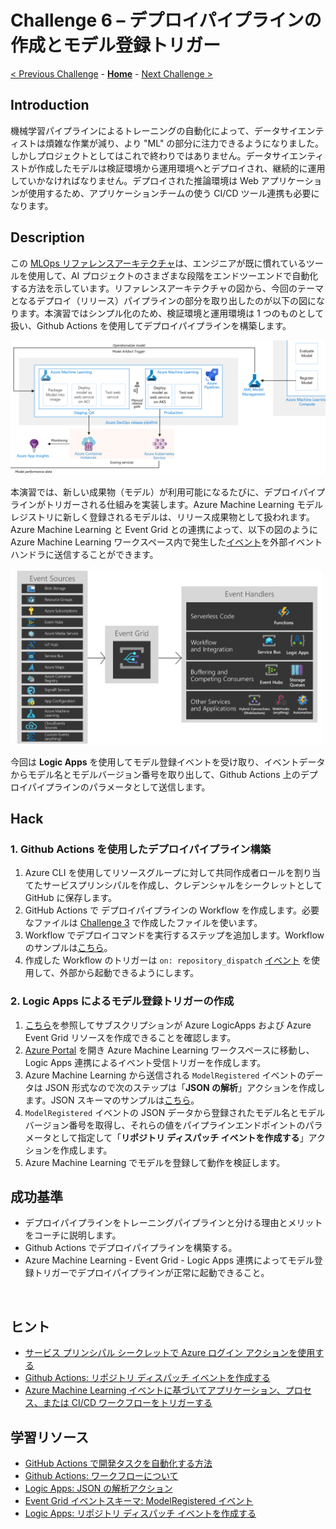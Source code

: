 # Challenge 6 – デプロイパイプラインの作成とモデル登録トリガー

[< Previous Challenge](./Challenge-05.md) - **[Home](./README.md)** - [Next Challenge >](./Challenge-07.md)

## Introduction
機械学習パイプラインによるトレーニングの自動化によって、データサイエンティストは煩雑な作業が減り、より "ML" の部分に注力できるようになりました。しかしプロジェクトとしてはこれで終わりではありません。データサイエンティストが作成したモデルは検証環境から運用環境へとデプロイされ、継続的に運用していかなければなりません。デプロイされた推論環境は Web アプリケーションが使用するため、アプリケーションチームの使う CI/CD ツール連携も必要になります。

## Description
この [MLOps リファレンスアーキテクチャ](https://docs.microsoft.com/azure/architecture/reference-architectures/ai/mlops-python)は、エンジニアが既に慣れているツールを使用して、AI プロジェクトのさまざまな段階をエンドツーエンドで自動化する方法を示しています。リファレンスアーキテクチャの図から、今回のテーマとなるデプロイ（リリース）パイプラインの部分を取り出したのが以下の図になります。本演習ではシンプル化のため、検証環境と運用環境は 1 つのものとして扱い、Github Actions を使用してデプロイパイプラインを構築します。

<img src="./images/008.png" width="700">

<br>

本演習では、新しい成果物（モデル）が利用可能になるたびに、デプロイパイプラインがトリガーされる仕組みを実装します。Azure Machine Learning モデルレジストリに新しく登録されるモデルは、リリース成果物として扱われます。Azure Machine Learning と Event Grid との連携によって、以下の図のように Azure Machine Learning ワークスペース内で発生した[イベント](https://docs.microsoft.com/azure/machine-learning/how-to-use-event-grid#event-types-for-azure-machine-learning)を外部イベントハンドラに送信することができます。

<img src="./images/009.png" width="500">

<br>

今回は **Logic Apps** を使用してモデル登録イベントを受け取り、イベントデータからモデル名とモデルバージョン番号を取り出して、Github Actions 上のデプロイパイプラインのパラメータとして送信します。

## Hack
### 1. Github Actions を使用したデプロイパイプライン構築
1. Azure CLI を使用してリソースグループに対して共同作成者ロールを割り当てたサービスプリンシパルを作成し、クレデンシャルをシークレットとして GitHub に保存します。
1. GitHub Actions で デプロイパイプラインの Workflow を作成します。必要なファイルは [Challenge 3](./Challenge-03.md) で作成したファイルを使います。
1. Workflow でデプロイコマンドを実行するステップを追加します。Workflow のサンプルは[こちら](./Solutions/06_deploy.yml)。
1. 作成した Workflow のトリガーは `on: repository_dispatch` [イベント](https://docs.github.com/actions/using-workflows/events-that-trigger-workflows#repository_dispatch) を使用して、外部から起動できるようにします。

### 2. Logic Apps によるモデル登録トリガーの作成
1. [こちら](./Solutions/Solution-Challenge-00-1.md#4-azure-logicapps-および-azure-event-grid-リソースを作成できること)を参照してサブスクリプションが Azure LogicApps および Azure Event Grid リソースを作成できることを確認します。
1. [Azure Portal](https://ms.portal.azure.com/) を開き Azure Machine Learning ワークスペースに移動し、Logic Apps 連携によるイベント受信トリガーを作成します。
1. Azure Machine Learning から送信される `ModelRegistered` イベントのデータは JSON 形式なので次のステップは「**JSON の解析**」アクションを作成します。JSON スキーマのサンプルは[こちら](./Solutions/06_schema.json)。
1. `ModelRegistered` イベントの JSON データから登録されたモデル名とモデルバージョン番号を取得し、それらの値をパイプラインエンドポイントのパラメータとして指定して「**リポジトリ ディスパッチ イベントを作成する**」アクションを作成します。
1. Azure Machine Learning でモデルを登録して動作を検証します。

## 成功基準
- デプロイパイプラインをトレーニングパイプラインと分ける理由とメリットをコーチに説明します。
- Github Actions でデプロイパイプラインを構築する。
- Azure Machine Learning - Event Grid - Logic Apps 連携によってモデル登録トリガーでデプロイパイプラインが正常に起動できること。

<br>

## ヒント
 - [サービス プリンシパル シークレットで Azure ログイン アクションを使用する](https://docs.microsoft.com/azure/developer/github/connect-from-azure?tabs=azure-portal%2Clinux#use-the-azure-login-action-with-a-service-principal-secret)
 - [Github Actions: リポジトリ ディスパッチ イベントを作成する](https://docs.github.com/ja/rest/repos/repos#create-a-repository-dispatch-event)
 - [Azure Machine Learning イベントに基づいてアプリケーション、プロセス、または CI/CD ワークフローをトリガーする](https://docs.microsoft.com/azure/machine-learning/how-to-use-event-grid#example-send-email-alerts)

## 学習リソース
 - [GitHub Actions で開発タスクを自動化する方法](https://docs.microsoft.com/learn/modules/github-actions-automate-tasks/2-github-actions-automate-development-tasks)
 - [Github Actions: ワークフローについて](https://docs.github.com/actions/using-workflows/about-workflows)
 - [Logic Apps: JSON の解析アクション](https://docs.microsoft.com/azure/logic-apps/logic-apps-perform-data-operations#parse-json-action)
 - [Event Grid イベントスキーマ: ModelRegistered イベント](https://docs.microsoft.com/azure/event-grid/event-schema-machine-learning?tabs=event-grid-event-schema#example-events)
 - [Logic Apps: リポジトリ ディスパッチ イベントを作成する](https://docs.microsoft.com/connectors/github/#%E3%83%AA%E3%83%9D%E3%82%B8%E3%83%88%E3%83%AA-%E3%83%87%E3%82%A3%E3%82%B9%E3%83%91%E3%83%83%E3%83%81-%E3%82%A4%E3%83%99%E3%83%B3%E3%83%88%E3%82%92%E4%BD%9C%E6%88%90%E3%81%99%E3%82%8B-(%E3%83%97%E3%83%AC%E3%83%93%E3%83%A5%E3%83%BC))

